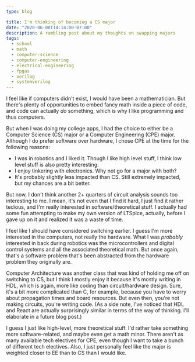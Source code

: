 ```yaml
---
type: blog

title: I'm thinking of becoming a CS major
date: "2020-06-08T14:14:00-07:00"
description: A rambling post about my thoughts on swapping majors
tags:
  - school
  - math
  - computer-science
  - computer-engineering
  - electrical-engineering
  - fpgas
  - verilog
  - systemverilog
---
```


I feel like if computers didn't exist, I would have been a mathematician. But there's plenty of opportunities to embed fancy math inside a piece of code, and code can actually _do_ something, which is why I like programming and thus computers.

But when I was doing my college apps, I had the choice to either be a Computer Science (CS) major or a Computer Engineering (CPE) major. Although I do prefer software over hardware, I chose CPE at the time for the following reasons:

- I was in robotics and I liked it. Though I like high level stuff, I think low level stuff is also pretty interesting.
- I enjoy tinkering with electronics. Why not go for a major with both?
- It's probably slightly less impacted than CS. Still extremely impacted, but my chances are a bit better.

But now, I don't think another 2+ quarters of circuit analysis sounds too interesting to me. I mean, it's not even that I find it hard, I just find it rather tedious, and I'm really interested in software/theoretical stuff. I actually had some fun attempting to make my own version of LTSpice, actually, before I gave up on it and realized it was a waste of time.

I feel like I should have considered switching earlier. I guess I'm more interested in the computers, not really the hardware. What I was _probably_ interested in back during robotics was the microcontrollers and digital control systems and all the associated theoretical math. But once again, that's a software problem that's been abstracted from the hardware problem they originally are.

Computer Architecture was another class that was kind of holding me off on switching to CS, but I think I mostly enjoy it because it's mostly writing in HDL, which is again, more like coding than circuit/hardware design. Sure, it's a bit more complicated than C, for example, because you have to worry about propagation times and board resources. But even then, you're not making circuits, you're writing code. (As a side note, I've noticed that HDL and React are actually surprisingly similar in terms of the way of thinking. I'll elaborate in a future blog post.)

I guess I just like high-level, more theoretical stuff. I'd rather take something more software-related, and maybe even get a math minor. There aren't as many available tech electives for CPE, even though I want to take a bunch of different tech electives. Also, I just personally feel like the major is weighted closer to EE than to CS than I would like.
